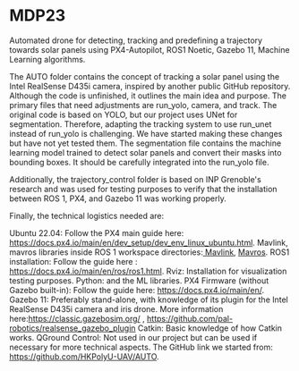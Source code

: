 # MDP23
Automated drone for detecting, tracking and predefining a trajectory towards solar panels using PX4-Autopilot, ROS1 Noetic, Gazebo 11, Machine Learning algorithms.


The AUTO folder contains the concept of tracking a solar panel using the Intel RealSense D435i camera, inspired by another public GitHub repository. Although the code is unfinished, it outlines the main idea and purpose. The primary files that need adjustments are run_yolo, camera, and track. The original code is based on YOLO, but our project uses UNet for segmentation. Therefore, adapting the tracking system to use run_unet instead of run_yolo is challenging. We have started making these changes but have not yet tested them. The segmentation file contains the machine learning model trained to detect solar panels and convert their masks into bounding boxes. It should be carefully integrated into the run_yolo file.

Additionally, the trajectory_control folder is based on INP Grenoble's research and was used for testing purposes to verify that the installation between ROS 1, PX4, and Gazebo 11 was working properly.

Finally, the technical logistics needed are:

Ubuntu 22.04: Follow the PX4 main guide here: https://docs.px4.io/main/en/dev_setup/dev_env_linux_ubuntu.html.
Mavlink, mavros libraries inside ROS 1 workspace directories:[ Mavlink](https://mavlink.io/en/getting_started/use_libraries.html), [Mavros](https://github.com/mavlink/mavros).
ROS1 installation: Follow the guide here : https://docs.px4.io/main/en/ros/ros1.html.
Rviz: Installation for visualization testing purposes.
Python: and the ML libraries.
PX4 Firmware (without Gazebo built-in): Follow the guide here: https://docs.px4.io/main/en/.
Gazebo 11: Preferably stand-alone, with knowledge of its plugin for the Intel RealSense D435i camera and iris drone. More information here:https://classic.gazebosim.org/ , https://github.com/pal-robotics/realsense_gazebo_plugin
Catkin: Basic knowledge of how Catkin works.
QGround Control: Not used in our project but can be used if necessary for more technical aspects.
The GitHub link we started from: https://github.com/HKPolyU-UAV/AUTO.
